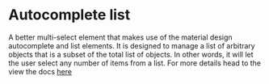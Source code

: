 # Autocomplete list
A better multi-select element that makes use of the material design autocomplete and list elements. It is designed to manage a list of arbitrary objects that is a subset of the total list of objects. In other words, it will let the user select any number of items from a list.
For more details head to the view the docs [here](DOCS.md)
